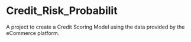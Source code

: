 # Credit_Risk_Probabilit
 A project to create a Credit Scoring Model using the data provided by the eCommerce platform.
